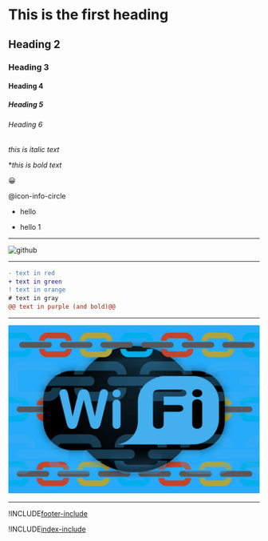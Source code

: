 # This is the first heading

## Heading 2

### Heading 3

#### Heading 4

##### Heading 5

###### Heading 6


*this is italic text*

**this is bold text*



:grinning:

 @icon-info-circle

- hello 

+ hello 1 

---
![github](https://cloud.githubusercontent.com/assets/17016297/18839843/0e06a67a-83d2-11e6-993a-b35a182500e0.png)

---

```diff
- text in red
+ text in green
! text in orange
# text in gray
@@ text in purple (and bold)@@
```

---

![Solutions area](./wifi.jpg)

---

!INCLUDE[footer-include](./footer.md)


!INCLUDE[index-include](./index.yml)
